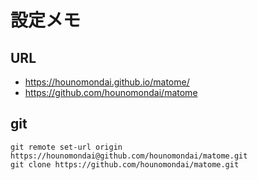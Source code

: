 # 設定メモ

## URL
  - https://hounomondai.github.io/matome/
  - https://github.com/hounomondai/matome

## git
``` 
git remote set-url origin https://hounomondai@github.com/hounomondai/matome.git
git clone https://github.com/hounomondai/matome.git
```
